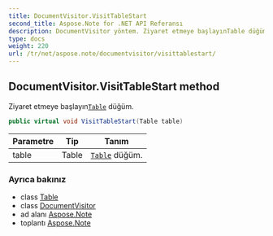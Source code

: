 ```yaml
---
title: DocumentVisitor.VisitTableStart
second_title: Aspose.Note for .NET API Referansı
description: DocumentVisitor yöntem. Ziyaret etmeye başlayınTable düğüm.
type: docs
weight: 220
url: /tr/net/aspose.note/documentvisitor/visittablestart/
---
```

## DocumentVisitor.VisitTableStart method

Ziyaret etmeye başlayın[`Table`](../../table/) düğüm.

```csharp
public virtual void VisitTableStart(Table table)
```

| Parametre | Tip | Tanım |
| --- | --- | --- |
| table | Table | [`Table`](../../table/) düğüm. |

### Ayrıca bakınız

* class [Table](../../table/)
* class [DocumentVisitor](../)
* ad alanı [Aspose.Note](../../documentvisitor/)
* toplantı [Aspose.Note](../../../)


